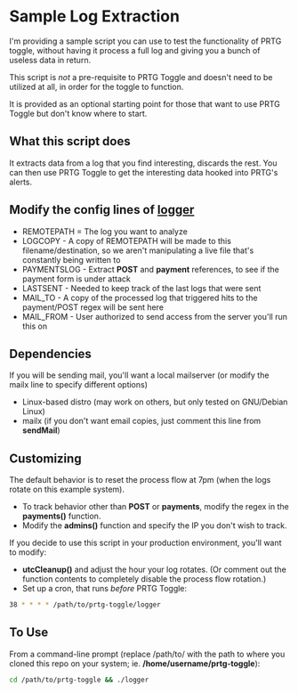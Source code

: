 # Sample Log Extraction

I'm providing a sample script you can use to test the functionality of PRTG toggle, without having it process a full log and giving you a bunch of useless data in return.  

This script is *not* a pre-requisite to PRTG Toggle and doesn't need to be utilized at all, in order for the toggle to function.

It is provided as an optional starting point for those that want to use PRTG Toggle but don't know where to start.

## What this script does
It extracts data from a log that you find interesting, discards the rest.  You can then use PRTG Toggle to get the interesting data hooked into PRTG's alerts.

## Modify the config lines of [logger](logger)
- REMOTEPATH = The log you want to analyze
- LOGCOPY - A copy of REMOTEPATH will be made to this filename/destination, so we aren't manipulating a live file that's constantly being written to
- PAYMENTSLOG - Extract **POST** and **payment** references, to see if the payment form is under attack
- LASTSENT - Needed to keep track of the last logs that were sent
- MAIL_TO - A copy of the processed log that triggered hits to the payment/POST regex will be sent here
- MAIL_FROM - User authorized to send access from the server you'll run this on

## Dependencies
If you will be sending mail, you'll want a local mailserver (or modify the mailx line to specify different options)
- Linux-based distro (may work on others, but only tested on GNU/Debian Linux)
- mailx (if you don't want email copies, just comment this line from **sendMail**)

## Customizing
The default behavior is to reset the process flow at 7pm (when the logs rotate on this example system).  
- To track behavior other than **POST** or **payments**, modify the regex in the **payments()** function.
- Modify the **admins()** function and specify the IP you don't wish to track.

If you decide to use this script in your production environment, you'll want to modify:
- **utcCleanup()** and adjust the hour your log rotates.  (Or comment out the function contents to completely disable the process flow rotation.)
- Set up a cron, that runs *before* PRTG Toggle:
```bash
38 * * * * /path/to/prtg-toggle/logger
```

## To Use
From a command-line prompt (replace /path/to/ with the path to where you cloned this repo on your system; ie. **/home/username/prtg-toggle**):
```bash
cd /path/to/prtg-toggle && ./logger
```
